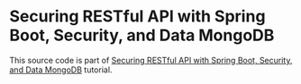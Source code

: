 # Securing RESTful API with Spring Boot, Security, and Data MongoDB

This source code is part of [Securing RESTful API with Spring Boot, Security, and Data MongoDB](https://www.djamware.com/post/5c819d0180aca754f7a9d1ee/securing-restful-api-with-spring-boot-security-and-data-mongodb) tutorial.
